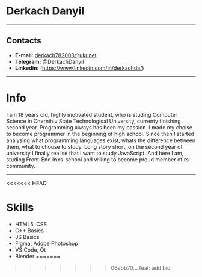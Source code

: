 # Derkach Danyil
******
## Contacts
* **E-mail:** derkach782003@ukr.net
* **Telegram:** @DerkachDanyil
* **Linkedin:** (https://www.linkedin.com/in/derkachda/)
******
# Info
I am 18 years old, highly motivated student, who is studing Computer Science in Chernihiv State Technological University, currenty finishing second year. Programming always has been my passion. I made my choise to become programmer in the beginning of high school. Since then I started analysing what programming languages exist, whats the difference between them, what to choose to study. Long story short, on the second year of university I finally realise that I want to study JavaScript. And here I am, studing Front-End in rs-school and willing to become proud member of rs-community.
******
<<<<<<< HEAD
# Skills
* HTML5, CSS
* C++ Basics
* JS Basics
* Figma, Adobe Photoshop
* VS Code, Qt
* Blender
=======

>>>>>>> 06ebb70... feat: add bio
